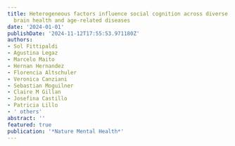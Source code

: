 ```yaml
---
title: Heterogeneous factors influence social cognition across diverse settings in
  brain health and age-related diseases
date: '2024-01-01'
publishDate: '2024-11-12T17:55:53.971180Z'
authors:
- Sol Fittipaldi
- Agustina Legaz
- Marcelo Maito
- Hernan Hernandez
- Florencia Altschuler
- Veronica Canziani
- Sebastian Moguilner
- Claire M Gillan
- Josefina Castillo
- Patricia Lillo
- ' others'
abstract: ''
featured: true
publication: '*Nature Mental Health*'
---
```



